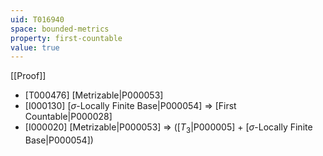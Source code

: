 ```yaml
---
uid: T016940
space: bounded-metrics
property: first-countable
value: true
---
```

[[Proof]]

* [T000476] [Metrizable|P000053]
* [I000130] [$\sigma$-Locally Finite Base|P000054] => [First Countable|P000028]
* [I000020] [Metrizable|P000053] => ([$T_3$|P000005] + [$\sigma$-Locally Finite Base|P000054])

